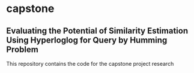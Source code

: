 # capstone

## Evaluating the Potential of Similarity Estimation Using Hyperloglog for Query by Humming Problem

This repository contains the code for the capstone project research
